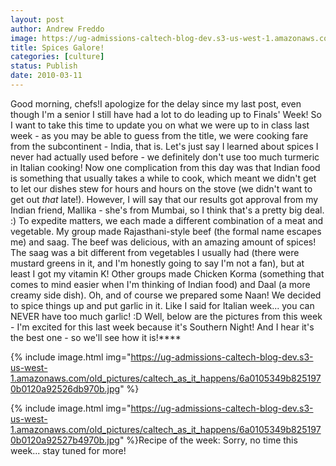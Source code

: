 ```yaml
---
layout: post
author: Andrew Freddo
image: https://ug-admissions-caltech-blog-dev.s3-us-west-1.amazonaws.com/old_pictures/caltech_as_it_happens/6a0105349b8251970b0120a9252669970b.jpg
title: Spices Galore!
categories: [culture]
status: Publish
date: 2010-03-11
---
```


Good morning, chefs!I apologize for the delay since my last post, even though I'm a senior I still have had a lot to do leading up to Finals' Week! So I want to take this time to update you on what we were up to in class last week - as you may be able to guess from the title, we were cooking fare from the subcontinent - India, that is. Let's just say I learned about spices I never had actually used before - we definitely don't use too much turmeric in Italian cooking! Now one complication from this day was that Indian food is something that usually takes a while to cook, which meant we didn't get to let our dishes stew for hours and hours on the stove (we didn't want to get out *that* late!). However, I will say that our results got approval from my Indian friend, Mallika - she's from Mumbai, so I think that's a pretty big deal. :)
To expedite matters, we each made a different combination of a meat and vegetable. My group made Rajasthani-style beef (the formal name escapes me) and saag. The beef was delicious, with an amazing amount of spices! The saag was a bit different from vegetables I usually had (there were mustard greens in it, and I'm honestly going to say I'm not a fan), but at least I got my vitamin K! Other groups made Chicken Korma (something that comes to mind easier when I'm thinking of Indian food) and Daal (a more creamy side dish). Oh, and of course we prepared some Naan! We decided to spice things up and put garlic in it. Like I said for Italian week... you can NEVER have too much garlic! :D
Well, below are the pictures from this week - I'm excited for this last week because it's Southern Night! And I hear it's the best one - so we'll see how it is!****


{% include image.html img="https://ug-admissions-caltech-blog-dev.s3-us-west-1.amazonaws.com/old_pictures/caltech_as_it_happens/6a0105349b8251970b0120a92526db970b.jpg" %}

{% include image.html img="https://ug-admissions-caltech-blog-dev.s3-us-west-1.amazonaws.com/old_pictures/caltech_as_it_happens/6a0105349b8251970b0120a92527b4970b.jpg" %}Recipe of the week: Sorry, no time this week... stay tuned for more!
